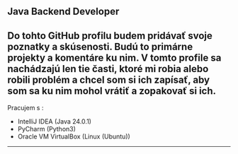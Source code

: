 Java Backend Developer
---
Do tohto GitHub profilu budem pridávať svoje poznatky a skúsenosti. Budú to primárne projekty a komentáre ku nim.
V tomto profile sa nachádzajú len tie časti, ktoré mi robia alebo robili problém a chcel som si ich zapísať, aby som sa ku nim mohol vrátiť a zopakovať si ich.
---
Pracujem s :

- IntelliJ IDEA (Java 24.0.1)
- PyCharm (Python3)
- Oracle VM VirtualBox (Linux (Ubuntu))
---
